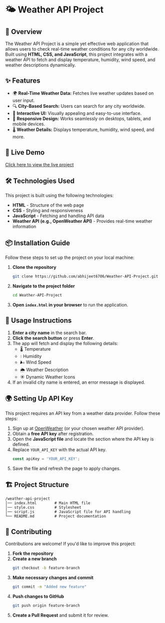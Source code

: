 # 🌤 Weather API Project

## 📌 Overview
The Weather API Project is a simple yet effective web application that allows users to check real-time weather conditions for any city worldwide. Built using **HTML, CSS, and JavaScript**, this project integrates with a weather API to fetch and display temperature, humidity, wind speed, and weather descriptions dynamically.

## ✨ Features
- 🌍 **Real-Time Weather Data:** Fetches live weather updates based on user input.
- 🔍 **City-Based Search:** Users can search for any city worldwide.
- 🎨 **Interactive UI:** Visually appealing and easy-to-use interface.
- 📱 **Responsive Design:** Works seamlessly on desktops, tablets, and mobile devices.
- 🌡️ **Weather Details:** Displays temperature, humidity, wind speed, and more.

## 🚀 Live Demo
[Click here to view the live project](https://abhijeet6706.github.io/Weather-API-Project/) 

## 🛠️ Technologies Used
This project is built using the following technologies:

- **HTML** - Structure of the web page
- **CSS** - Styling and responsiveness
- **JavaScript** - Fetching and handling API data
- **Weather API (e.g., OpenWeather API)** - Provides real-time weather information

## 📦 Installation Guide
Follow these steps to set up the project on your local machine:

1. **Clone the repository**
   ```sh
   git clone https://github.com/abhijeet6706/Weather-API-Project.git
   ```
2. **Navigate to the project folder**
   ```sh
   cd Weather-API-Project
   ```
3. **Open `index.html` in your browser** to run the application.

## 🔧 Usage Instructions
1. **Enter a city name** in the search bar.
2. **Click the search button** or press **Enter**.
3. The app will fetch and display the following details:
   - 🌡️ Temperature
   - 💧 Humidity
   - 🌬️ Wind Speed
   - 🌦️ Weather Description
   - ☀️ Dynamic Weather Icons
4. If an invalid city name is entered, an error message is displayed.

## 🌍 Setting Up API Key
This project requires an API key from a weather data provider. Follow these steps:

1. Sign up at [OpenWeather](https://openweathermap.org/) (or your chosen weather API provider).
2. Obtain a **free API key** after registration.
3. Open the **JavaScript file** and locate the section where the API key is defined.
4. Replace `YOUR_API_KEY` with the actual API key.
   ```js
   const apiKey = 'YOUR_API_KEY';
   ```
5. Save the file and refresh the page to apply changes.


## 🏗️ Project Structure
```
/weather-api-project
│── index.html        # Main HTML file
│── style.css         # Stylesheet
│── script.js         # JavaScript file for API handling
└── README.md         # Project documentation
```

## 🤝 Contributing
Contributions are welcome! If you'd like to improve this project:
1. **Fork the repository**
2. **Create a new branch**
   ```sh
   git checkout -b feature-branch
   ```
3. **Make necessary changes and commit**
   ```sh
   git commit -m "Added new feature"
   ```
4. **Push changes to GitHub**
   ```sh
   git push origin feature-branch
   ```
5. **Create a Pull Request** and submit it for review.
